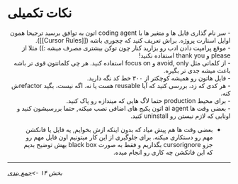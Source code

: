 # نکات تکمیلی

<div dir="rtl">
- سر نام گذاری فایل ها و متغیر ها با coding agent اتون به توافق برسید ترجیحا همون اوایل استارت پروژه. براش تعریف کنید که چجوری باشه ([[Cursor Rules]]).
<br>
- موقع پرامپت دادن ادب رو بزارید کنار چون توکن بیشتری مصرف میشه :))
  مثلا از please و thank you استفاده نکنید!
<br>
- از کلماتی مثل avoid, only و focus on استفاده کنید. هر چی کلماتتون قوی تر باشه باعث میشه جدی تر بگیره.
<br>
- فایل هاتون رو همیشه کوچکتر از ۳۰۰ خط کد نگه دارید.
<br>
- هر کدی که زد، بررسی کنید که آیا reusable هست یا نه. اگه نیست، بگید refactorش کنه.
<br>
- برای محیط production حتما لاگ هایی که میندازه رو پاک کنید.
<br>
- بعضی وقت ها ai agent اتون پکیج های اضافی نصب میکنه, حتما بررسیشون کنید و اونایی که لازم نیستن رو uninstall کنید.
  
- بعضی وقت ها هم پیش میاد که بدون اینکه ازش بخوایم, یه فایل یا فانکشن مهم رو دستکاری میکنه. برای جلوگیری از این کار میتونیم اون فایل مهم رو جزو cursorignore بگذاریم و فقط به صورت black box بهش توضیح بدیم که این فانکشن چه کاری رو انجام میده. 
</div>

---

*بخش ۱۴ ->[جمع بندی](14-final-notes.md)* 
